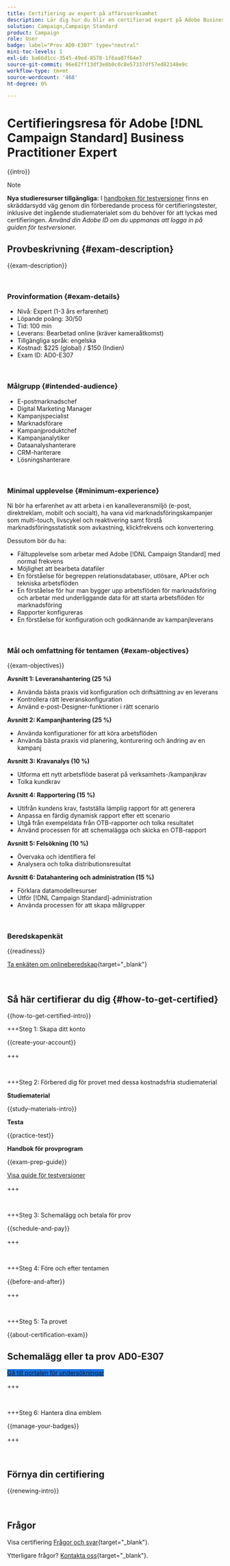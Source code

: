 ```yaml
---
title: Certifiering av expert på affärsverksamhet
description: Lär dig hur du blir en certifierad expert på Adobe Business Practitioner i Adobe [!DNL Campaign Standard]
solution: Campaign,Campaign Standard
product: Campaign
role: User
badge: label="Prov AD0-E307" type="neutral"
mini-toc-levels: 1
exl-id: ba66d1cc-3545-49ed-8578-1f6aa07f64e7
source-git-commit: 96e82ff13df3e8b0c0c8e57337df57ed82148e9c
workflow-type: tm+mt
source-wordcount: '468'
ht-degree: 0%

---
```


# Certifieringsresa för Adobe [!DNL Campaign Standard] Business Practitioner Expert

{{intro}}

>[!NOTE]
>
>**Nya studieresurser tillgängliga:** I [handboken för testversioner](https://app.rockinfo.com/courses/255) finns en skräddarsydd väg genom din förberedande process för certifieringstester, inklusive det ingående studiematerialet som du behöver för att lyckas med certifieringen. _Använd din Adobe ID om du uppmanas att logga in på guiden för testversioner._

## Provbeskrivning {#exam-description}

{{exam-description}}

<br>

### Provinformation {#exam-details}

* Nivå: Expert (1-3 års erfarenhet)
* Löpande poäng: 30/50
* Tid: 100 min
* Leverans: Bearbetad online (kräver kameraåtkomst)
* Tillgängliga språk: engelska
* Kostnad: $225 (global) / $150 (Indien)
* Exam ID: AD0-E307

<br>

### Målgrupp {#intended-audience}

* E-postmarknadschef
* Digital Marketing Manager
* Kampanjspecialist
* Marknadsförare
* Kampanjproduktchef
* Kampanjanalytiker
* Dataanalyshanterare
* CRM-hanterare
* Lösningshanterare

<br>

### Minimal upplevelse {#minimum-experience}

Ni bör ha erfarenhet av att arbeta i en kanalleveransmiljö (e-post, direktreklam, mobilt och socialt), ha vana vid marknadsföringskampanjer som multi-touch, livscykel och reaktivering samt förstå marknadsföringsstatistik som avkastning, klickfrekvens och konvertering.

Dessutom bör du ha:

* Fältupplevelse som arbetar med Adobe [!DNL Campaign Standard] med normal frekvens
* Möjlighet att bearbeta datafiler
* En förståelse för begreppen relationsdatabaser, utlösare, API:er och tekniska arbetsflöden
* En förståelse för hur man bygger upp arbetsflöden för marknadsföring och arbetar med underliggande data för att starta arbetsflöden för marknadsföring
* Rapporter konfigureras
* En förståelse för konfiguration och godkännande av kampanjleverans

<br>

### Mål och omfattning för tentamen {#exam-objectives}

{{exam-objectives}}

**Avsnitt 1: Leveranshantering (25 %)**

* Använda bästa praxis vid konfiguration och driftsättning av en leverans
* Kontrollera rätt leveranskonfiguration
* Använd e-post-Designer-funktioner i rätt scenario

**Avsnitt 2: Kampanjhantering (25 %)**

* Använda konfigurationer för att köra arbetsflöden
* Använda bästa praxis vid planering, konturering och ändring av en kampanj

**Avsnitt 3: Kravanalys (10 %)**

* Utforma ett nytt arbetsflöde baserat på verksamhets-/kampanjkrav
* Tolka kundkrav

**Avsnitt 4: Rapportering (15 %)**

* Utifrån kundens krav, fastställa lämplig rapport för att generera
* Anpassa en färdig dynamisk rapport efter ett scenario
* Utgå från exempeldata från OTB-rapporter och tolka resultatet
* Använd processen för att schemalägga och skicka en OTB-rapport

**Avsnitt 5: Felsökning (10 %)**

* Övervaka och identifiera fel
* Analysera och tolka distributionsresultat

**Avsnitt 6: Datahantering och administration (15 %)**

* Förklara datamodellresurser
* Utför [!DNL Campaign Standard]-administration
* Använda processen för att skapa målgrupper

<br>

### Beredskapenkät

{{readiness}}

[Ta enkäten om onlineberedskap](https://scorpion.caveon.com/launchpad/ad-q-e129-readiness-questionnaire-for-adobe-aem-assets-developer-professional-exam-copy-nxam4m/ad-q-e307-readiness-questionnaire-for-adobe-campaign-standard-business-practitioner-expert-exam){target="_blank"}

<br>

## Så här certifierar du dig {#how-to-get-certified}

{{how-to-get-certified-intro}}

+++Steg 1: Skapa ditt konto

{{create-your-account}}

+++

<br>

+++Steg 2: Förbered dig för provet med dessa kostnadsfria studiematerial

**Studiematerial**

{{study-materials-intro}}

**Testa**

{{practice-test}}

**Handbok för provprogram**

{{exam-prep-guide}}

[Visa guide för testversioner](https://app.rockinfo.com/courses/255)

+++

<br>

+++Steg 3: Schemalägg och betala för prov

{{schedule-and-pay}}

+++

<br>

+++Steg 4: Före och efter tentamen

{{before-and-after}}

+++

<br>

+++Steg 5: Ta provet

{{about-certification-exam}}

## Schemalägg eller ta prov AD0-E307

<a href="https://www.certmetrics.com/adobe/candidate/examity_sso.aspx?eid=AD0-E307" target="_blank" class="spectrum-Button spectrum-Button--fill spectrum-Button--accent spectrum-Button--sizeM is-margin-bottom-big-big at-element-click-tracking" style="background-color:#1473E6">

<span class="spectrum-Button-label has-no-wrap">
   Gå till portalen för undersökningar
</span>
</a>

+++

<br>

+++Steg 6: Hantera dina emblem

{{manage-your-badges}}

+++

<br>

## Förnya din certifiering

{{renewing-intro}}

<br>

## Frågor

Visa certifiering [Frågor och svar](https://experienceleague.adobe.com/docs/certification/certification/faq.html){target="_blank"}.

Ytterligare frågor? [Kontakta oss](mailto:certif@adobe.com){target="_blank"}.

